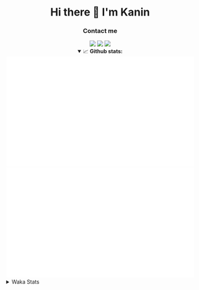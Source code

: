 <div align="center">
 <h1>Hi there 👋 I'm Kanin</h1>
 <h3>Contact me</h3>
 <a href="mailto:im@kanin.dev"><img src="https://img.shields.io/badge/gmail-%23D14836.svg?&style=for-the-badge&logo=gmail&logoColor=white"/></a>
 <a href="https://twitter.com/KaninDev"><img src="https://img.shields.io/badge/twitter-%231DA1F2.svg?&style=for-the-badge&logo=twitter&logoColor=white"/></a>
 <a href="https://www.linkedin.com/in/KaninDev"><img src="https://img.shields.io/badge/linkedin-%230077B5.svg?&style=for-the-badge&logo=linkedin&logoColor=white"/></a>
<details open>
  <summary>📈 <b>Github stats:</b></summary>
  <img src="https://github.com/Kanin/Kanin/blob/master/scripts/GitHubStats/generated/overview.svg"/>
  <img src="https://github.com/Kanin/Kanin/blob/master/scripts/GitHubStats/generated/languages.svg"/>
</details>
</div>

<details>
 <summary>Waka Stats</summary>

<!--START_SECTION:waka-->
![Code Time](http://img.shields.io/badge/Code%20Time-1%2C819%20hrs%2020%20mins-blue)

![Profile Views](http://img.shields.io/badge/Profile%20Views-1-blue)

![Lines of code](https://img.shields.io/badge/From%20Hello%20World%20I%27ve%20Written-21%20Thousand%20lines%20of%20code-blue)

**🐱 My GitHub Data** 

> 🏆 49 Contributions in the Year 2022
 > 
> 📦 83.2 kB Used in GitHub's Storage 
 > 
> 🚫 Not Opted to Hire
 > 
> 📜 13 Public Repositories 
 > 
> 🔑 9 Private Repositories  
 > 
**I'm an Early 🐤** 

```text
🌞 Morning    110 commits    ████░░░░░░░░░░░░░░░░░░░░░   17.41% 
🌆 Daytime    230 commits    █████████░░░░░░░░░░░░░░░░   36.39% 
🌃 Evening    149 commits    ██████░░░░░░░░░░░░░░░░░░░   23.58% 
🌙 Night      143 commits    █████░░░░░░░░░░░░░░░░░░░░   22.63%

```
📅 **I'm Most Productive on Monday** 

```text
Monday       119 commits    ████░░░░░░░░░░░░░░░░░░░░░   18.83% 
Tuesday      97 commits     ███░░░░░░░░░░░░░░░░░░░░░░   15.35% 
Wednesday    83 commits     ███░░░░░░░░░░░░░░░░░░░░░░   13.13% 
Thursday     72 commits     ██░░░░░░░░░░░░░░░░░░░░░░░   11.39% 
Friday       90 commits     ███░░░░░░░░░░░░░░░░░░░░░░   14.24% 
Saturday     67 commits     ██░░░░░░░░░░░░░░░░░░░░░░░   10.6% 
Sunday       104 commits    ████░░░░░░░░░░░░░░░░░░░░░   16.46%

```


📊 **This Week I Spent My Time On** 

```text
⌚︎ Time Zone: America/New_York

💬 Programming Languages: 
Python                   6 hrs 3 mins        ████████████████████████░   96.36% 
requirements.txt         8 mins              ░░░░░░░░░░░░░░░░░░░░░░░░░   2.16% 
Text                     2 mins              ░░░░░░░░░░░░░░░░░░░░░░░░░   0.63% 
PythonStub               1 min               ░░░░░░░░░░░░░░░░░░░░░░░░░   0.4% 
XML                      1 min               ░░░░░░░░░░░░░░░░░░░░░░░░░   0.34%

🔥 Editors: 
PyCharm                  6 hrs 16 mins       █████████████████████████   100.0%

🐱‍💻 Projects: 
Adore                    4 hrs 7 mins        ████████████████░░░░░░░░░   65.76% 
TomsBotPyCord            2 hrs 8 mins        ████████░░░░░░░░░░░░░░░░░   34.22% 
py-cord                  0 secs              ░░░░░░░░░░░░░░░░░░░░░░░░░   0.02%

💻 Operating System: 
Linux                    6 hrs 16 mins       █████████████████████████   100.0%

```

**I Mostly Code in Python** 

```text
Python                   23 repos            ███████████████████░░░░░░   76.67% 
JavaScript               3 repos             ██░░░░░░░░░░░░░░░░░░░░░░░   10.0% 
Java                     2 repos             █░░░░░░░░░░░░░░░░░░░░░░░░   6.67% 
Kotlin                   1 repo              ░░░░░░░░░░░░░░░░░░░░░░░░░   3.33% 
HTML                     1 repo              ░░░░░░░░░░░░░░░░░░░░░░░░░   3.33%

```


**Timeline**

![Chart not found](https://raw.githubusercontent.com/Kanin/Kanin/master/charts/bar_graph.png) 


 Last Updated on 27/01/2022 20:13:16 UTC
<!--END_SECTION:waka-->
</details>
